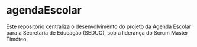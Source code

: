 # agendaEscolar
Este repositório centraliza o desenvolvimento do projeto da Agenda Escolar para a Secretaria de Educação (SEDUC), sob a liderança do Scrum Master Timóteo.
